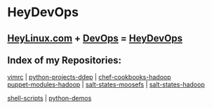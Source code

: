 HeyDevOps
=========
[HeyLinux.com](http://heylinux.com) + [DevOps](http://zh.wikipedia.org/zh-cn/DevOps) = [HeyDevOps](https://github.com/mcsrainbow/heydevops) <br />
<br />
Index of my Repositories:<br />
------------------
[vimrc](https://github.com/mcsrainbow/vimrc) | [python-projects-ddep](https://github.com/mcsrainbow/python-projects-ddep) | [chef-cookbooks-hadoop](https://github.com/mcsrainbow/chef-cookbooks-hadoop)<br />
[puppet-modules-hadoop](https://github.com/mcsrainbow/puppet-modules-hadoop) | [salt-states-moosefs](https://github.com/mcsrainbow/salt-states-moosefs) | [salt-states-hadoop](https://github.com/mcsrainbow/salt-states-hadoop)<br />

[shell-scripts](https://github.com/mcsrainbow/shell-scripts) | [python-demos](https://github.com/mcsrainbow/python-demos)<br />
